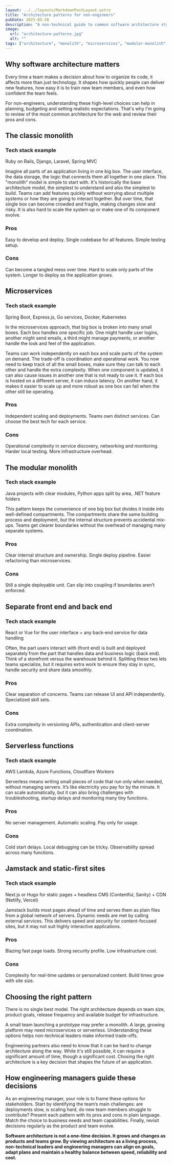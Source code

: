 ```yaml
---
layout: ../../layouts/MarkdownPostLayout.astro
title: "Architecture patterns for non-engineers"
pubDate: 2025-05-28
description: "A non-technical guide to common software architecture styles: monoliths, microservices, serverless and more—and why these choices matter for teams and products."
image:
  url: "architecture-patterns.jpg"
  alt: ""
tags: ["architecture", "monolith", "microservices", "modular-monolith", "frontend-backend", "serverless", "jamstack", "decision-making"]
---
```


## Why software architecture matters

Every time a team makes a decision about how to organize its code, it affects more than just technology. It shapes how quickly people can deliver new features, how easy it is to train new team members, and even how confident the team feels. 

For non-engineers, understanding these high-level choices can help in planning, budgeting and setting realistic expectations.
That's why I'm going to review of the most common architecture for the web and review their pros and cons. 

## The classic monolith
<aside>
<h3>Tech stack example</h3>
<p>Ruby on Rails, Django, Laravel, Spring MVC</p>
</aside>
Imagine all parts of an application living in one big box. The user interface, the data storage, the logic that connects them all together in one place. 
This "monolith" model is simple to start with. It's historically the base architecture model, the simplest to understand and also the simplest to build. 
Teams can add features quickly without worrying about multiple systems or how they are going to interact together. But over time, that single box can become crowded and fragile, making changes slow and risky. It is also hard to scale the system up or make one of its component evolve. 

<h3>Pros</h3>
<p>Easy to develop and deploy. Single codebase for all features. Simple testing setup.</p>
<h3>Cons</h3>
<p>Can become a tangled mess over time. Hard to scale only parts of the system. Longer to deploy as the application grows.</p>

## Microservices
<aside><h3>Tech stack example</h3>
Spring Boot, Express.js, Go services, Docker, Kubernetes  
</aside>

In the microservices approach, that big box is broken into many small boxes. Each box handles one specific job. One might handle user logins, another might send emails, a third might manage payments, or another handle the look and feel of the application.

Teams can work independently on each box and scale parts of the system on demand. The trade-off is coordination and operational work. You now need to keep track of all the small boxes, make sure they can talk to each other and handle the extra complexity.
When one component is updated, it can also cause issues in another one that is not ready to use it. 
If each box is hosted on a different server, it can induce latency. On another hand, it makes it easier to scale up and more robust as one box can fail when the other still be operating. 

<h3>Pros</h3>
<p>Independent scaling and deployments. Teams own distinct services. Can choose the best tech for each service.</p>

<h3>Cons</h3>
<p>Operational complexity in service discovery, networking and monitoring. Harder local testing. More infrastructure overhead.</p>



## The modular monolith
<aside><h3>Tech stack example</h3>
<p>Java projects with clear modules, Python apps split by area, .NET feature folders  </p>
</aside>

This pattern keeps the convenience of one big box but divides it inside into well-defined compartments. The compartments share the same building process and deployment, but the internal structure prevents accidental mix-ups. Teams get clearer boundaries without the overhead of managing many separate systems.

<h3>Pros</h3>
<p>Clear internal structure and ownership. Single deploy pipeline. Easier refactoring than microservices.</p>

<h3>Cons</h3>
<p>Still a single deployable unit. Can slip into coupling if boundaries aren’t enforced.</p>



## Separate front end and back end

<aside><h3>Tech stack example</h3>
<p>React or Vue for the user interface + any back-end service for data handling  </p>
</aside>

Often, the part users interact with (front end) is built and deployed separately from the part that handles data and business logic (back end). Think of a storefront versus the warehouse behind it. Splitting these two lets teams specialize, but it requires extra work to ensure they stay in sync, handle security and share data smoothly.

<h3>Pros</h3>
<p>Clear separation of concerns. Teams can release UI and API independently. Specialized skill sets.</p>

<h3>Cons</h3>
<p>Extra complexity in versioning APIs, authentication and client-server coordination.</p>


## Serverless functions
<aside><h3>Tech stack example</h3>
<p>AWS Lambda, Azure Functions, Cloudflare Workers  </p>
</aside>
Serverless means writing small pieces of code that run only when needed, without managing servers. It’s like electricity you pay for by the minute. It can scale automatically, but it can also bring challenges with troubleshooting, startup delays and monitoring many tiny functions.

<h3>Pros</h3>
<p>No server management. Automatic scaling. Pay only for usage.</p>

<h3>Cons</h3>
<p>Cold start delays. Local debugging can be tricky. Observability spread across many functions.</p>


## Jamstack and static-first sites
<aside>
<h3>Tech stack example</h3>
<p>Next.js or Hugo for static pages + headless CMS (Contentful, Sanity) + CDN (Netlify, Vercel)  </p>
</aside>

Jamstack builds most pages ahead of time and serves them as plain files from a global network of servers. Dynamic needs are met by calling external services. This delivers speed and security for content-focused sites, but it may not suit highly interactive applications.

<h3>Pros</h3>
<p>Blazing fast page loads. Strong security profile. Low infrastructure cost.</p>

<h3>Cons</h3>
<p>Complexity for real-time updates or personalized content. Build times grow with site size.</p>


## Choosing the right pattern

There is no single best model. The right architecture depends on team size, product goals, release frequency and available budget for infrastructure. 

A small team launching a prototype may prefer a monolith. A large, growing platform may need microservices or serverless. Understanding these options helps non-technical leaders make informed trade-offs.

Engineering partners also need to know that it can be hard to change architecture along the way. While it's still possible, it can require a significant amount of time, though a significant cost. Chosing the right architecture is a key decision that shapes the future of an application.  

## How engineering managers guide these decisions

As an engineering manager, your role is to frame these options for stakeholders. Start by identifying the team’s main challenges: are deployments slow, is scaling hard, do new team members struggle to contribute? Present each pattern with its pros and cons in plain language. Match the choice to business needs and team capabilities. Finally, revisit decisions regularly as the product and team evolve.



**Software architecture is not a one-time decision. It grows and changes as products and teams grow. By viewing architecture as a living process, non-technical leaders and engineering managers can align on goals, adapt plans and maintain a healthy balance between speed, reliability and cost.**
